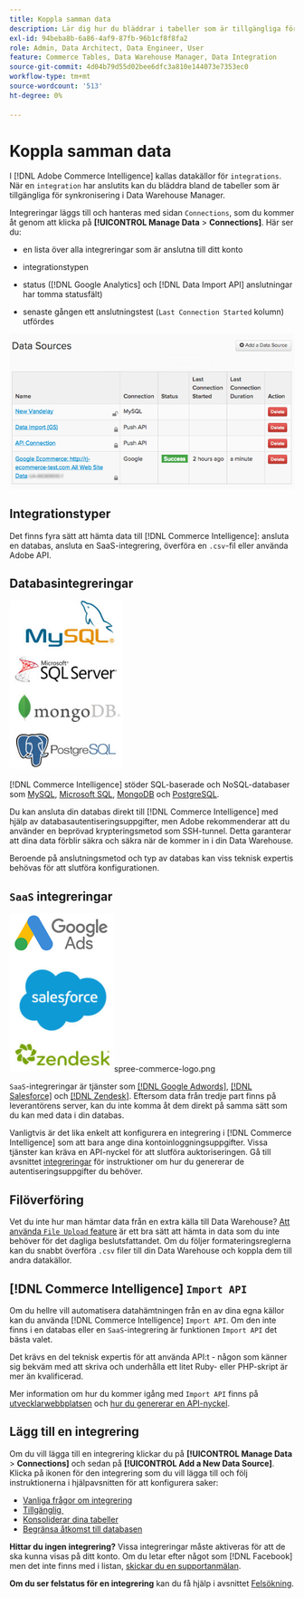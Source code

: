 ```yaml
---
title: Koppla samman data
description: Lär dig hur du bläddrar i tabeller som är tillgängliga för synkronisering i Data Warehouse Manager.
exl-id: 94beba8b-6a86-4af9-87fb-96b1cf8f8fa2
role: Admin, Data Architect, Data Engineer, User
feature: Commerce Tables, Data Warehouse Manager, Data Integration
source-git-commit: 4d04b79d55d02bee6dfc3a810e144073e7353ec0
workflow-type: tm+mt
source-wordcount: '513'
ht-degree: 0%

---
```


# Koppla samman data

I [!DNL Adobe Commerce Intelligence] kallas datakällor för `integrations`. När en `integration` har anslutits kan du bläddra bland de tabeller som är tillgängliga för synkronisering i Data Warehouse Manager.

Integreringar läggs till och hanteras med sidan `Connections`, som du kommer åt genom att klicka på **[!UICONTROL Manage Data** > **Connections]**. Här ser du:

* en lista över alla integreringar som är anslutna till ditt konto

* integrationstypen

* status ([!DNL Google Analytics] och [!DNL Data Import API] anslutningar har tomma statusfält)

* senaste gången ett anslutningstest (`Last Connection Started` kolumn) utfördes

![Data\_Sources\_Table.png](../../../assets/Data_Sources_Table.png)

## Integrationstyper

Det finns fyra sätt att hämta data till [!DNL Commerce Intelligence]: ansluta en databas, ansluta en SaaS-integrering, överföra en `.csv`-fil eller använda Adobe API.

## Databasintegreringar

![Database\_icons.jpg](../../../assets/Database_icons.jpg)

[!DNL Commerce Intelligence] stöder SQL-baserade och NoSQL-databaser som [MySQL](../../importing-data/integrations/mysql-via-ssh-tunnel.md), [Microsoft SQL](../integrations/microsoft-sql-server.md), [MongoDB](../integrations/mongodb-via-ssh-tunnel.md) och [PostgreSQL](../integrations/postgresql.md).

Du kan ansluta din databas direkt till [!DNL Commerce Intelligence] med hjälp av databasautentiseringsuppgifter, men Adobe rekommenderar att du använder en beprövad krypteringsmetod som SSH-tunnel. Detta garanterar att dina data förblir säkra och säkra när de kommer in i din Data Warehouse.

Beroende på anslutningsmetod och typ av databas kan viss teknisk expertis behövas för att slutföra konfigurationen.

## `SaaS` integreringar

![SaaS-integrationsikoner som visar olika plattformar som stöds](../../../assets/SaaS_icons.jpg)spree-commerce-logo.png

`SaaS`-integreringar är tjänster som [[!DNL Google Adwords]](../integrations/google-adwords.md), [[!DNL Salesforce]](../integrations/salesforce.md) och [[!DNL Zendesk]](../integrations/zendesk.md). Eftersom data från tredje part finns på leverantörens server, kan du inte komma åt dem direkt på samma sätt som du kan med data i din databas.

Vanligtvis är det lika enkelt att konfigurera en integrering i [!DNL Commerce Intelligence] som att bara ange dina kontoinloggningsuppgifter. Vissa tjänster kan kräva en API-nyckel för att slutföra auktoriseringen. Gå till avsnittet [integreringar](../integrations/integrations.md) för instruktioner om hur du genererar de autentiseringsuppgifter du behöver.

## Filöverföring

Vet du inte hur man hämtar data från en extra källa till Data Warehouse? [Att använda `File Upload` feature](../connecting-data/using-file-uploader.md) är ett bra sätt att hämta in data som du inte behöver för det dagliga beslutsfattandet. Om du följer formateringsreglerna kan du snabbt överföra `.csv` filer till din Data Warehouse och koppla dem till andra datakällor.

## [!DNL Commerce Intelligence] `Import API`

Om du hellre vill automatisera datahämtningen från en av dina egna källor kan du använda [!DNL Commerce Intelligence] `Import API`. Om den inte finns i en databas eller en `SaaS`-integrering är funktionen `Import API` det bästa valet.

Det krävs en del teknisk expertis för att använda API:t - någon som känner sig bekväm med att skriva och underhålla ett litet Ruby- eller PHP-skript är mer än kvalificerad.

Mer information om hur du kommer igång med `Import API` finns på [utvecklarwebbplatsen](https://developer.adobe.com/commerce/services/reporting/) och [hur du genererar en API-nyckel](https://developer.adobe.com/commerce/services/reporting/import-api/).

## Lägg till en integrering

Om du vill lägga till en integrering klickar du på **[!UICONTROL Manage Data** > **Connections]** och sedan på **[!UICONTROL Add a New Data Source]**. Klicka på ikonen för den integrering som du vill lägga till och följ instruktionerna i hjälpavsnitten för att konfigurera saker:

* [Vanliga frågor om integrering](https://support.magento.com/hc/en-us/sections/360003161871-Integration-FAQ)
* [Tillgänglig &#x200B;](../integrations/integrations.md)
* [Konsoliderar dina tabeller](../../../best-practices/consolidating-your-tables.md)
* [Begränsa åtkomst till databasen](../../../administrator/account-management/restrict-db-access.md)

**Hittar du ingen integrering?** Vissa integreringar måste aktiveras för att de ska kunna visas på ditt konto. Om du letar efter något som [!DNL Facebook] men det inte finns med i listan, [skickar du en supportanmälan](https://experienceleague.adobe.com/docs/commerce-knowledge-base/kb/troubleshooting/miscellaneous/mbi-service-policies.html?lang=sv-SE).

**Om du ser felstatus för en integrering** kan du få hjälp i avsnittet [Felsökning](https://support.magento.com/hc/en-us/sections/360003078151).
